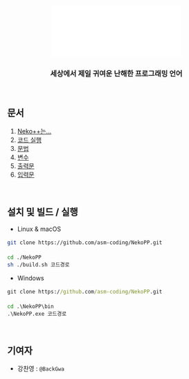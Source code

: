 <div align="center">
<img src="./res/NekoPP_image.png" width="300">

### **세상에서 제일 귀여운 난해한 프로그래밍 언어**

</div>

<br>

## **문서**
1. [Neko++는...](./docs/NekoPP.md)
1. [코드 실행](./docs/코드실행.md)
1. [문법](./docs/문법.md)
1. [변수](./docs/변수.md)
1. [출력문](./docs/출력문.md)
1. [입력문](./docs/입력문.md)

<br>

## **설치 및 빌드 / 실행**
* Linux & macOS
```sh
git clone https://github.com/asm-coding/NekoPP.git

cd ./NekoPP
sh ./build.sh 코드경로
```
* Windows
```bat
git clone https://github.com/asm-coding/NekoPP.git

cd .\NekoPP\bin
.\NekoPP.exe 코드경로
```

<br>

## **기여자**
- 강찬영 : `@BackGwa`